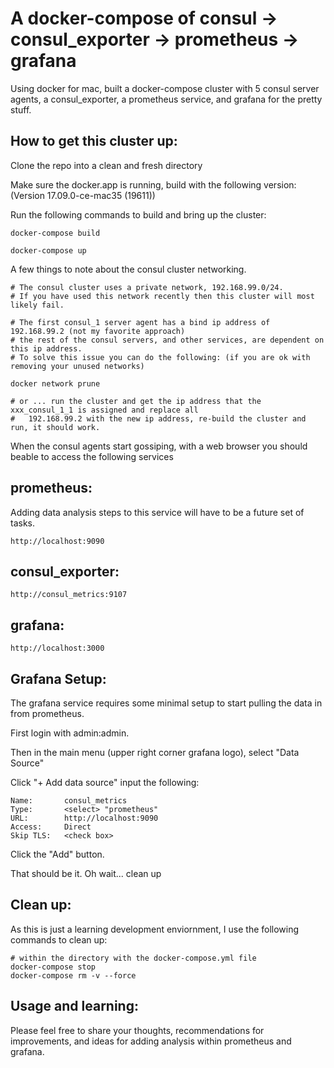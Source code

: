 A docker-compose of consul -> consul_exporter -> prometheus -> grafana 
==========
Using docker for mac, built a docker-compose cluster with 5 consul server agents,
a consul_exporter, a prometheus service, and grafana for the pretty stuff.

How to get this cluster up:
--------------
Clone the repo into a clean and fresh directory

Make sure the docker.app is running, build with the following version:
(Version 17.09.0-ce-mac35 (19611))

Run the following commands to build and bring up the cluster:

    docker-compose build

    docker-compose up

A few things to note about the consul cluster networking.

	# The consul cluster uses a private network, 192.168.99.0/24.
	# If you have used this network recently then this cluster will most likely fail.

	# The first consul_1 server agent has a bind ip address of 192.168.99.2 (not my favorite approach)
	# the rest of the consul servers, and other services, are dependent on this ip address.
	# To solve this issue you can do the following: (if you are ok with removing your unused networks)
	
	docker network prune

	# or ... run the cluster and get the ip address that the xxx_consul_1_1 is assigned and replace all
	#	192.168.99.2 with the new ip address, re-build the cluster and run, it should work.


When the consul agents start gossiping, with a web browser you should beable to access the following services

prometheus:
--------------
Adding data analysis steps to this service will have to be a future set of tasks.

	http://localhost:9090

consul_exporter:
--------------

	http://consul_metrics:9107

grafana:
--------------

	http://localhost:3000

Grafana Setup:
--------------
The grafana service requires some minimal setup to start pulling the data in from prometheus.

First login with admin:admin.

Then in the main menu (upper right corner grafana logo), select "Data Source"

Click "+ Add data source" input the following:

	Name: 		consul_metrics
	Type: 		<select> "prometheus"
	URL: 		http://localhost:9090
	Access: 	Direct
	Skip TLS:	<check box>

Click the "Add" button.

That should be it.  Oh wait... clean up

Clean up:
--------------
As this is just a learning development enviornment, I use the following commands to clean up:
	
	# within the directory with the docker-compose.yml file
	docker-compose stop
	docker-compose rm -v --force
	

Usage and learning:
--------------
Please feel free to share your thoughts, recommendations for improvements, and ideas
for adding analysis within prometheus and grafana.
